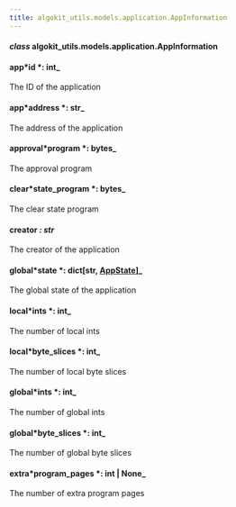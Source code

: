 ```yaml
---
title: algokit_utils.models.application.AppInformation
---
```


#### _class_ algokit_utils.models.application.AppInformation

#### app*id *: int\_

The ID of the application

#### app*address *: str\_

The address of the application

#### approval*program *: bytes\_

The approval program

#### clear*state_program *: bytes\_

The clear state program

#### creator _: str_

The creator of the application

#### global*state *: dict[str, [AppState](/reference/algokit-utils-py/api/AppState#algokit_utils.models.application.AppState)]\_

The global state of the application

#### local*ints *: int\_

The number of local ints

#### local*byte_slices *: int\_

The number of local byte slices

#### global*ints *: int\_

The number of global ints

#### global*byte_slices *: int\_

The number of global byte slices

#### extra*program_pages *: int | None\_

The number of extra program pages
